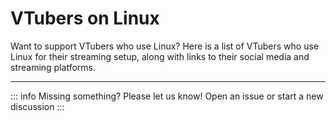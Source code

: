 # VTubers on Linux

Want to support VTubers who use Linux? Here is a list of VTubers who use Linux
for their streaming setup, along with links to their social media and streaming
platforms.

<hr>

<ClientOnly>
<v-theme-provider :theme="isDark ? 'dark' : 'light'">
<v-container v-for="vtuber in vtubers">
  <v-card
    :title="vtuber.title"
    variant="outlined"
    class="rounded-lg"
    color="surface-variant"
  >
    <template v-slot:prepend v-if="vtuber.avatar">
      <v-avatar>
        <v-img :src="vtuber.avatar"></v-img>
      </v-avatar>
    </template>
    <template v-slot:append v-if="vtuber.distros">
      <v-chip
        target="_blank"
        class="text-none pa-4"
        :href="distro.url"
        v-for="distro in vtuber.distros"
      >
        {{distro.name }}
      </v-chip>
    </template>
    <template v-slot:text v-if="vtuber.about || vtuber.embeds">
      <div v-if="vtuber.about" class="pb-3">
        {{vtuber.about}}
      </div>
      <v-expansion-panels rounded="lg" variant="accordion" class="pt-3" v-if="vtuber.embeds">
        <v-expansion-panel :title="`Watch on ${embed.platform}`" v-for="embed in vtuber.embeds">
          <v-expansion-panel-text>
            <iframe
              class="rounded-lg"
              :src="`${embed.url}&parent=${hostname}`"
              width="100%"
              allowfullscreen
              style="aspect-ratio: 16/9;"
              frameborder="0"
            >
            </iframe>
          </v-expansion-panel-text>
        </v-expansion-panel>
        <v-expansion-panel title="Fanarts" v-if="vtuber.fanarts">
          <v-expansion-panel-text>
            <v-carousel hide-delimiters show-arrows="hover" cycle height="100%">
              <v-carousel-item :src="fanart.url" v-for="fanart in vtuber.fanarts"></v-carousel-item>
            </v-carousel>
          </v-expansion-panel-text>
        </v-expansion-panel>
      </v-expansion-panels>
    </template>
    <template v-slot:actions v-if="vtuber.socials">
      <div class="flex-wrap">
        <v-btn
          class="text-none"
          v-for="social in vtuber.socials"
          :href="social.url"
          target="_blank"
        >
          <template v-slot:prepend>
            <v-icon>{{ "$" + `${social.icon ?? 'link'}` }}</v-icon>
          </template>
          {{social.handle}}
        </v-btn>
      </div>
    </template>
  </v-card>
</v-container>
</v-theme-provider>
</ClientOnly>

<script setup>
import vtubers from "./data.json";
import { useData } from 'vitepress';

const { isDark } = useData();
const hostname = import.meta.env.DEV ? "localhost" : "vtubing-on-linux.github.io"
</script>

<style scoped>
a {
  text-decoration: none;
}
</style>

::: info Missing something? Please let us know!
Open an [issue](https://github.com/VTubing-on-Linux/linux-vtubing-guide/issues)
or start a new [discussion](https://github.com/VTubing-on-Linux/linux-vtubing-guide/discussions)
:::
